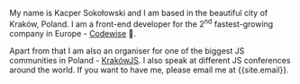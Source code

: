 My name is Kacper Sokołowski and I am based in the beautiful city of Kraków, Poland. I am a front-end developer for the 2<sup>nd</sup> fastest-growing
company in Europe - <a href="https://codewise.com" target="_blank">Codewise</a> 💛. 

Apart from that I am also an organiser for one of the biggest JS communities in Poland - <a href="https://www.meetup.com/KrakowJS/"  target="_blank">KrakówJS</a>. I also speak at different JS conferences around the world. If you want to have me, please email me at {{site.email}}. 